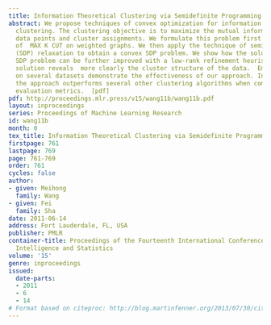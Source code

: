 ```yaml
---
title: Information Theoretical Clustering via Semidefinite Programming
abstract: We propose techniques of convex optimization for information theoretical
  clustering. The clustering objective is to maximize the mutual information between
  data points and cluster assignments. We formulate this problem first as an instance
  of  MAX K CUT on weighted graphs. We then apply the technique of semidefinite programming
  (SDP) relaxation to obtain a convex SDP problem. We show how the solution of the
  SDP problem can be further improved with a low-rank refinement heuristic. The low-rank
  solution reveals  more clearly the cluster structure of the data.  Empirical studies
  on several datasets demonstrate the effectiveness of our approach. In particular,
  the approach outperforms several other clustering algorithms when compared on standard
  evaluation metrics.  [pdf]
pdf: http://proceedings.mlr.press/v15/wang11b/wang11b.pdf
layout: inproceedings
series: Proceedings of Machine Learning Research
id: wang11b
month: 0
tex_title: Information Theoretical Clustering via Semidefinite Programming
firstpage: 761
lastpage: 769
page: 761-769
order: 761
cycles: false
author:
- given: Meihong
  family: Wang
- given: Fei
  family: Sha
date: 2011-06-14
address: Fort Lauderdale, FL, USA
publisher: PMLR
container-title: Proceedings of the Fourteenth International Conference on Artificial
  Intelligence and Statistics
volume: '15'
genre: inproceedings
issued:
  date-parts:
  - 2011
  - 6
  - 14
# Format based on citeproc: http://blog.martinfenner.org/2013/07/30/citeproc-yaml-for-bibliographies/
---
```

